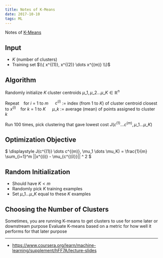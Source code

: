 ```yaml
---
title: Notes of K-Means
date: 2017-10-10
tags: ML
---
```


Notes of [K-Means](https://www.coursera.org/learn/machine-learning/lecture/czmip/unsupervised-learning-introduction)

<!-- more -->

## Input

- $K$ (number of clusters)
- Training set $\\{ x^{(1)}, x^{(2)} \dots x^{(m)} \\}$

## Algorithm

Randomly initialize $K$ cluster centroids $\mu\_1, \mu\_2 \dots \mu\_K \in \mathbb{R}^n$

Repeat
$\;\;$ for $i$ = $1$ to $m$
$\;\;\;\;$ $c^{(i)}$ := index (from $1$ to $K$) of cluster centroid closest to $x^{(i)}$
$\;\;$ for $k$ = $1$ to $K$
$\;\;\;\;$ $\mu\_k$ := average (mean) of points assigned to cluster $k$

Run 100 times, pick clustering that gave lowest cost $J(c^{(1)} \dots c^{(m)}, \mu\_1 \dots \mu\_K)$

## Optimization Objective

$
\displaystyle
J(c^{(1)} \dots c^{(m)}, \mu\_1 \dots \mu\_K) =
\frac{1}{m} \sum\_{i=1}^m ||x^{(i)} - \mu\_{c^{(i)}}|| ^ 2
$

<!--
$
\displaystyle
\min\_{\underset{c^{(1)} \dots c^{(m)}}{\mu\_1 \dots \mu\_K}}
J(c^{(1)} \dots c^{(m)}, \mu\_1 \dots \mu\_K)
$
-->

## Random Initialization

- Should have $K < m$
- Randomly pick $K$ training examples
- Set $\mu\_1 \dots \mu\_K$ equal to these $K$ examples

## Choosing the Number of Clusters

Sometimes, you are running K-means to get clusters to use for some later or downstream purpose
Evaluate K-means based on a metric for how well it performs for that later purpose

---

- <https://www.coursera.org/learn/machine-learning/supplement/hFF7A/lecture-slides>

